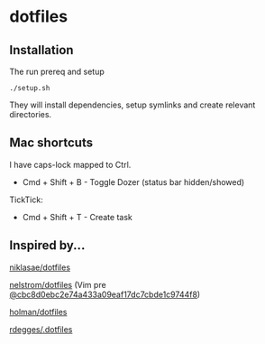 # dotfiles

## Installation

The run prereq and setup

    ./setup.sh

They will install dependencies, setup symlinks and create relevant directories.

## Mac shortcuts

I have caps-lock mapped to Ctrl.

- Cmd + Shift + B - Toggle Dozer (status bar hidden/showed)

TickTick:

- Cmd + Shift + T - Create task

## Inspired by...

[niklasae/dotfiles](https://github.com/niklasae/dotfiles)

[nelstrom/dotfiles](https://github.com/nelstrom/dotfiles) (Vim pre [@cbc8d0ebc2e74a433a09eaf17dc7cbde1c9744f8](https://github.com/holman/dotfiles/commit/cbc8d0ebc2e74a433a09eaf17dc7cbde1c9744f8))

[holman/dotfiles](https://github.com/holman/dotfiles)

[rdegges/.dotfiles](https://github.com/rdegges/.dotfiles)
